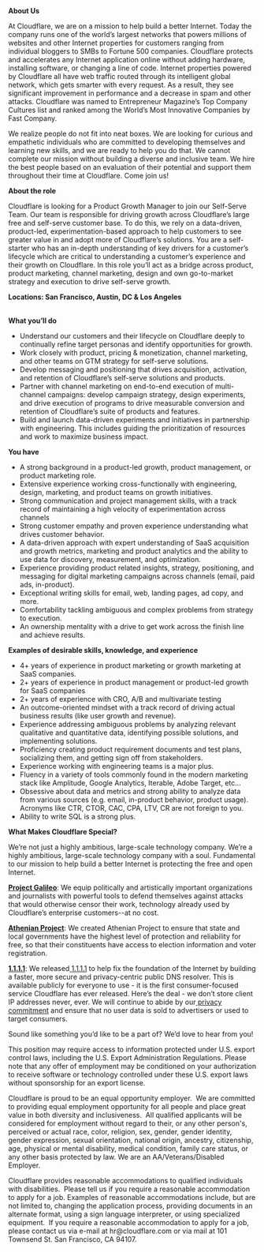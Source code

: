 <div class="content-intro">
	<div><strong>About Us</strong></div>
	<div>
		<p>At Cloudflare, we are on a mission to help build a better Internet. Today the company runs one of the world’s largest networks that powers millions of websites and other Internet properties for customers ranging from individual bloggers to SMBs to Fortune 500 companies. Cloudflare protects and accelerates any Internet application online without adding hardware, installing software, or changing a line of code. Internet properties powered by Cloudflare all have web traffic routed through its intelligent global network, which gets smarter with every request. As a result, they see significant improvement in performance and a decrease in spam and other attacks. Cloudflare was named to Entrepreneur Magazine’s Top Company Cultures list and ranked among the World’s Most Innovative Companies by Fast Company.&nbsp;</p>
		<p><span style="font-weight: 400;">We realize people do not fit into neat boxes. We are looking for curious and empathetic individuals who are committed to developing themselves and learning new skills, and we are ready to help you do that. We cannot complete our mission without building a diverse and inclusive team. We hire the best people based on an evaluation of their potential and support them throughout their time at Cloudflare. Come join us!&nbsp;</span></p>
	</div>
</div>
<p><strong>About the role</strong></p>
<p>Cloudflare is looking for a Product Growth Manager to join our Self-Serve Team. Our team is responsible for driving growth across Cloudflare’s large free and self-serve customer base. To do this, we rely on a data-driven, product-led, experimentation-based approach to help customers to see greater value in and adopt more of Cloudflare’s solutions. You are a self-starter who has an in-depth understanding of key drivers for a customer’s lifecycle which are critical to understanding a customer’s experience and their growth on Cloudflare. In this role you’ll act as a bridge across product, product marketing, channel marketing, design and own go-to-market strategy and execution to drive self-serve growth.&nbsp;</p>
<p><strong>Locations: San Francisco, Austin, DC &amp; Los Angeles&nbsp;</strong><br><br></p>
<p><strong>What you’ll do</strong></p>
<ul>
	<li>Understand our customers and their lifecycle on Cloudflare deeply to continually refine target personas and identify opportunities for growth.</li>
	<li>Work closely with product, pricing &amp; monetization, channel marketing, and other teams on GTM strategy for self-serve solutions.&nbsp;</li>
	<li>Develop messaging and positioning that drives acquisition, activation, and retention of Cloudflare’s self-serve solutions and products.</li>
	<li>Partner with channel marketing on end-to-end execution of multi-channel campaigns: develop campaign strategy, design experiments, and drive execution of programs to drive measurable conversion and retention of Cloudflare’s suite of products and features.</li>
	<li>Build and launch data-driven experiments and initiatives in partnership with engineering. This includes guiding the prioritization of resources and work to maximize business impact.</li>
</ul>
<p><strong>You have</strong></p>
<ul>
	<li>A strong background in a product-led growth, product management, or product marketing role.</li>
	<li>Extensive experience working cross-functionally with engineering, design, marketing, and product teams on growth initiatives.&nbsp;</li>
	<li>Strong communication and project management skills, with a track record of maintaining a high velocity of experimentation across channels</li>
	<li>Strong customer empathy and proven experience understanding what drives customer behavior.</li>
	<li>A data-driven approach with expert understanding of SaaS acquisition and growth metrics, marketing and product analytics and the ability to use data for discovery, measurement, and optimization.</li>
	<li>Experience providing product related insights, strategy, positioning, and messaging for digital marketing campaigns across channels (email, paid ads, in-product).</li>
	<li>Exceptional writing skills for email, web, landing pages, ad copy, and more.</li>
	<li>Comfortability tackling ambiguous and complex problems from strategy to execution.</li>
	<li>An ownership mentality with a drive to get work across the finish line and achieve results.</li>
</ul>
<p><strong>Examples of desirable skills, knowledge, and experience</strong></p>
<ul>
	<li>4+ years of experience in product marketing or growth marketing at SaaS companies.</li>
	<li>2+ years of experience in product management or product-led growth for SaaS companies</li>
	<li>2+ years of experience with CRO, A/B and multivariate testing</li>
	<li>An outcome-oriented mindset with a track record of driving actual business results (like user growth and revenue).</li>
	<li>Experience addressing ambiguous problems by analyzing relevant qualitative and quantitative data, identifying possible solutions, and implementing solutions.</li>
	<li>Proficiency creating product requirement documents and test plans, socializing them, and getting sign off from stakeholders.</li>
	<li>Experience working with engineering teams is a major plus.</li>
	<li>Fluency in a variety of tools commonly found in the modern marketing stack like Amplitude, Google Analytics, Iterable, Adobe Target, etc…</li>
	<li>Obsessive about data and metrics and strong ability to analyze data from various sources (e.g. email, in-product behavior, product usage). Acronyms like CTR, CTOR, CAC, CPA, LTV, CR are not foreign to you.&nbsp;</li>
	<li>Ability to write SQL is a strong plus.</li>
</ul>
<div class="content-conclusion">
	<p><strong>What Makes Cloudflare Special?</strong></p>
	<p><span style="font-weight: 400;">We’re not just a highly ambitious, large-scale technology company. We’re a highly ambitious, large-scale technology company with a soul. Fundamental to our mission to help build a better Internet is protecting the free and open Internet.</span></p>
	<p><a href="https://blog.cloudflare.com/protecting-free-expression-online/"><strong>Project Galileo</strong></a><span style="font-weight: 400;">: We equip politically and artistically important organizations and journalists with powerful tools to defend themselves against attacks that would otherwise censor their work, technology already used by Cloudflare’s enterprise customers--at no cost.</span></p>
	<p><strong><a href="https://www.cloudflare.com/athenian/">Athenian Project</a></strong><span style="font-weight: 400;">: We created Athenian Project to ensure that state and local governments have the highest level of protection and reliability for free, so that their constituents have access to election information and voter registration.</span></p>
	<p><a href="https://1.1.1.1/"><strong>1.1.1.1</strong></a><span style="font-weight: 400;">: We released</span><a href="https://1.1.1.1/"> <span style="font-weight: 400;">1.1.1.1</span></a><span style="font-weight: 400;"> to help fix the foundation of the Internet by building a faster, more secure and privacy-centric public DNS resolver. This is available publicly for everyone to use - it is the first consumer-focused service Cloudflare has ever released. Here’s the deal - we don’t store client IP addresses never, ever. We will continue to abide by our</span><a href="https://developers.cloudflare.com/1.1.1.1/privacy/public-dns-resolver"> privacy commitment</a><span style="font-weight: 400;"> and ensure that no user data is sold to advertisers or used to target consumers.</span></p>
	<p><span style="font-weight: 400;">Sound like something you’d like to be a part of? We’d love to hear from you!</span></p>
	<p><span style="font-weight: 400;">This position may require access to information protected under U.S. export control laws, including the U.S. Export Administration Regulations. Please note that any offer of employment may be conditioned on your authorization to receive software or technology controlled under these U.S. export laws without sponsorship for an export license.</span></p>
	<p><span style="font-weight: 400;">Cloudflare is proud to be an equal opportunity employer. &nbsp;We are committed to providing equal employment opportunity for all people and place great value in both diversity and inclusiveness. &nbsp;All qualified applicants will be considered for employment without regard to their, or any other person's, perceived or actual</span> <span style="font-weight: 400;">race, color, religion, sex, gender, gender identity, gender expression, sexual orientation, national origin, ancestry, citizenship, age, physical or mental disability, medical condition, family care status, or any other basis protected by law. </span><span style="font-weight: 400;">We are an AA/Veterans/Disabled Employer.</span></p>
	<p><span style="font-weight: 400;">Cloudflare provides reasonable accommodations to qualified individuals with disabilities. &nbsp;Please tell us if you require a reasonable accommodation to apply for a job. Examples of reasonable accommodations include, but are not limited to, changing the application process, providing documents in an alternate format, using a sign language interpreter, or using specialized equipment. &nbsp;If you require a reasonable accommodation to apply for a job, please contact us via e-mail at </span><span style="font-weight: 400;">hr@cloudflare.com</span><span style="font-weight: 400;"> or via mail at 101 Townsend St. San Francisco, CA 94107.</span></p>
</div>